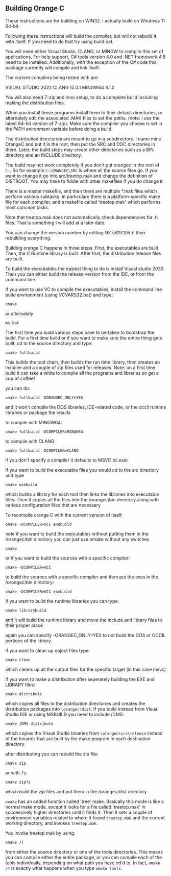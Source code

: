 Building Orange C
-----------------

These instructions are for building on WIN32.  I actually build on Windows 11 64-bit.

Following these instructions will build the compiler, but will not rebuild it with itself.   If you need to do that try using build.bat.

You will need either Visual Studio, CLANG, or MINGW to compile this set of applications.   For help support, C# tools version 4.0 and .NET framework 4.5 need to be installed.  Additionally, with the exception of the C# code this package currently will compile and link itself.

The current compilers being tested with are:

VISUAL STUDIO 2022
CLANG 15.0.1
MINGW64 8.1.0

You will also need 7-zip and inno setup, to do a complete build including making the distribution files.

When you install these programs install them to their default directories, or alternately edit the associated .MAK files to set the paths.  (note: I use the latest 64-bit version of 7-zip).  Make sure the compiler you choose is set in the PATH enironment variable before doing a build.

The distribution directories are meant to go in a subdirectory.  I name mine OrangeC and put it in the root, then put the SRC and DOC directories in there.  Later, the build steps may create other directories such as a BIN directory and an INCLUDE directory.  

The build may not work completely if you don't put orangec in the root of `C:`. So for example `C:\ORANGEC\SRC` is where all the source files go.  If you want to change it go into src/treetop.mak and change the definition of DISTROOT.  You may have to fiddle with other makefiles if you do change it.

There is a master makefile, and then there are multiple *.mak files which perform various subtasks.  In particulare there is a platform-specific make file for each compiler, and a makefile called 'treetop.mak' which performs most common tasks.

Note that treetop.mak does not automatically check dependencies for .h files.   That is something I will add at a later date.

You can change the version number by editing `SRC\VERSION.H` then rebuilding everything.

Building orange C happens in three steps.  First, the executables are built.  Then, the C Runtime library is built.  After that, the distribution release files are built.

To build the executables the easiest thing to do is install Visual studio 2033.  Then you can either build the release version from the IDE, or from the command line.

If you want to use VC to compile the executables, install the command line build environment (using VCVARS32.bat) and type:

    omake

or alternately

    ms.bat

The first time you build various steps have to be taken to bootstrap the build.   For a first time build or if you want to make sure the entire thing gets built, cd to the source directory and type:

    omake fullbuild

This builds the tool chain, then builds the run time library, then creates an installer and a couple of zip files used for releases.  Note: on a first time build it can take a while to compile all the programs and libraries so get a cup of coffee!

you can do:

    omake fullbuild -DORANGEC_ONLY=YES

and it won't compile the DOS libraries, IDE-related code, or the occil runtime libraries or package the results

to compile with MINGW64:

    omake fullbuild -DCOMPILER=MINGW64

to compile with CLANG:

    omake fullbuild -DCOMPILER=CLANG

if you don't specify a compiler it defaults to MSVC (cl.exe)

If you want to build the executable files you would cd to the src directory and type

    omake exebuild

which builds a library for each tool then links the libraries into executable files.   Then it copies all the files into the \orangec\bin directory along with various configuration files that are necessary 

To recompile orange C with the current version of itself:

    omake -DCOMPILER=OCC exebuild

note if you want to build the executables without putting them in the /orangec/bin directory you can just use omake without any switches

    omake

or if you want to build the sources with a specific compiler:

    omake -DCOMPILER=OCC

to build the sources with a specific compiler and then put the exes in the /orangec/bin directory:

    omake -DCOMPILER=OCC exebuild

If you want to build the runtime libraries you can type:

    omake librarybuild

and it will build the runtime library and move the include and library files to their proper place

again you can specify -ORANGEC_ONLY=YES to not build the DOS or OCCIL portions of the library.

If you want to clean up object files type:

    omake clean

which cleans up all the output files for the specific target (in this case msvc)

If you want to make a distribution after seperately building the EXE and LIBRARY files:

    omake distribute

which copies all files to the distribution directories and creates the distribution packages into `\orangec\dist`.  If you build instead from Visual Studio IDE or using MSBUILD you need to include /DMS:

    omake /DMS distribute

which copies the Visual Studio binaries from `\orangec\src\release` instead of the binaries that are built by the make program in each destination directory.

after distributing you can rebuild the zip file:

    omake zip

or with 7z:

    omake zip7z

which build the zip files and put them in the /orangec/dist directory

`omake` has an added function called 'tree' make.   Basically this mode is like a normal make mode, except it looks for a file called 'treetop.mak' in successively higher directories until it finds it.   Then it sets a couple of environment variables related to where it found `treetop.mak` and the current working directory, and invokes `treetop.mak`.

You invoke treetop.mak by using:

    omake /T

from either the source directory or one of the tools directories.   This means you can compile either the entire package, or you can compile each of the tools individually, depending on what path you have cd'd to.  In fact, `omake /T` is exactly what happens when you type `omake tools`.
